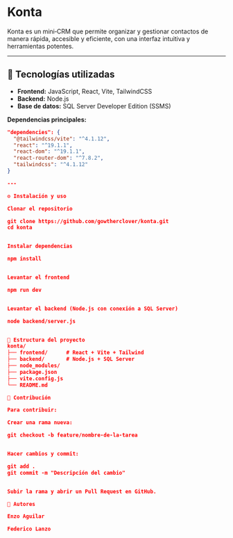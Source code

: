 # Konta

Konta es un mini‑CRM que permite organizar y gestionar contactos de manera rápida, accesible y eficiente, con una interfaz intuitiva y herramientas potentes.

---

## 🚀 Tecnologías utilizadas

- **Frontend:** JavaScript, React, Vite, TailwindCSS  
- **Backend:** Node.js  
- **Base de datos:** SQL Server Developer Edition (SSMS)  

**Dependencias principales:**
```json
"dependencies": {
  "@tailwindcss/vite": "^4.1.12",
  "react": "^19.1.1",
  "react-dom": "^19.1.1",
  "react-router-dom": "^7.8.2",
  "tailwindcss": "^4.1.12"
}

---

⚙️ Instalación y uso

Clonar el repositorio

git clone https://github.com/gowtherclover/konta.git
cd konta


Instalar dependencias

npm install


Levantar el frontend

npm run dev


Levantar el backend (Node.js con conexión a SQL Server)

node backend/server.js


📂 Estructura del proyecto
konta/
├── frontend/      # React + Vite + Tailwind
├── backend/       # Node.js + SQL Server
├── node_modules/
├── package.json
├── vite.config.js
└── README.md

🤝 Contribución

Para contribuir:

Crear una rama nueva:

git checkout -b feature/nombre-de-la-tarea


Hacer cambios y commit:

git add .
git commit -m "Descripción del cambio"


Subir la rama y abrir un Pull Request en GitHub.

👥 Autores

Enzo Aguilar

Federico Lanzo